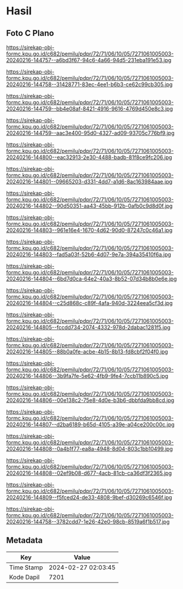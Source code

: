 # Hasil

## Foto C Plano

https://sirekap-obj-formc.kpu.go.id/c682/pemilu/pdpr/72/71/06/10/05/7271061005003-20240216-144757--a6bd3f67-94c6-4a66-94d5-231eba191e53.jpg

https://sirekap-obj-formc.kpu.go.id/c682/pemilu/pdpr/72/71/06/10/05/7271061005003-20240216-144758--31428771-83ec-4ee1-b6b3-ce62c99cb305.jpg

https://sirekap-obj-formc.kpu.go.id/c682/pemilu/pdpr/72/71/06/10/05/7271061005003-20240216-144759--bb4e08af-8421-4916-9616-4769d450e8c3.jpg

https://sirekap-obj-formc.kpu.go.id/c682/pemilu/pdpr/72/71/06/10/05/7271061005003-20240216-144759--aac3e400-95d0-4327-ad09-93705c776bf9.jpg

https://sirekap-obj-formc.kpu.go.id/c682/pemilu/pdpr/72/71/06/10/05/7271061005003-20240216-144800--eac32913-2e30-4488-badb-81f8ce9fc206.jpg

https://sirekap-obj-formc.kpu.go.id/c682/pemilu/pdpr/72/71/06/10/05/7271061005003-20240216-144801--09665203-d331-4dd7-a1d6-8ac163984aae.jpg

https://sirekap-obj-formc.kpu.go.id/c682/pemilu/pdpr/72/71/06/10/05/7271061005003-20240216-144802--90d50351-aa43-45bb-912b-0afb0c9d8d0f.jpg

https://sirekap-obj-formc.kpu.go.id/c682/pemilu/pdpr/72/71/06/10/05/7271061005003-20240216-144803--961e16e4-1670-4d62-90d0-87247c0c46a1.jpg

https://sirekap-obj-formc.kpu.go.id/c682/pemilu/pdpr/72/71/06/10/05/7271061005003-20240216-144803--fad5a03f-52b6-4d07-9e7a-394a35410f6a.jpg

https://sirekap-obj-formc.kpu.go.id/c682/pemilu/pdpr/72/71/06/10/05/7271061005003-20240216-144804--6bd7d0ca-64e2-40a3-8b52-07d34b8b0e6e.jpg

https://sirekap-obj-formc.kpu.go.id/c682/pemilu/pdpr/72/71/06/10/05/7271061005003-20240216-144804--c25d868c-c89f-4afa-940d-3224eea5cf3d.jpg

https://sirekap-obj-formc.kpu.go.id/c682/pemilu/pdpr/72/71/06/10/05/7271061005003-20240216-144805--fccdd734-2074-4332-978d-2dabac1281f5.jpg

https://sirekap-obj-formc.kpu.go.id/c682/pemilu/pdpr/72/71/06/10/05/7271061005003-20240216-144805--88b0a0fe-acbe-4b15-8b13-fd8cbf2f04f0.jpg

https://sirekap-obj-formc.kpu.go.id/c682/pemilu/pdpr/72/71/06/10/05/7271061005003-20240216-144806--3b9fa7fe-5e62-4fb9-9fe4-7ccb11b890c5.jpg

https://sirekap-obj-formc.kpu.go.id/c682/pemilu/pdpr/72/71/06/10/05/7271061005003-20240216-144806--00e138c2-75e8-4d0e-b3b6-dbbfda9bb8cd.jpg

https://sirekap-obj-formc.kpu.go.id/c682/pemilu/pdpr/72/71/06/10/05/7271061005003-20240216-144807--d2ba6189-b65d-4105-a39e-a04ce200c00c.jpg

https://sirekap-obj-formc.kpu.go.id/c682/pemilu/pdpr/72/71/06/10/05/7271061005003-20240216-144808--0a4b1f77-ea8a-4948-8d04-803c1bb10499.jpg

https://sirekap-obj-formc.kpu.go.id/c682/pemilu/pdpr/72/71/06/10/05/7271061005003-20240216-144808--02ef9b08-d677-4acb-81cb-ca36df3f2365.jpg

https://sirekap-obj-formc.kpu.go.id/c682/pemilu/pdpr/72/71/06/10/05/7271061005003-20240216-144809--f5fced24-de33-4808-9bef-d30269c6546f.jpg

https://sirekap-obj-formc.kpu.go.id/c682/pemilu/pdpr/72/71/06/10/05/7271061005003-20240216-144758--3782cdd7-1e26-42e0-98cb-8519a6f1b517.jpg


## Metadata

| Key        | Value               |
| ---------- | ------------------- |
| Time Stamp | 2024-02-27 02:03:45 |
| Kode Dapil | 7201                |



